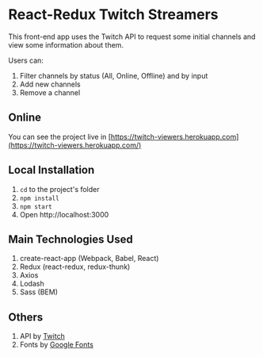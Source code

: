 # React-Redux Twitch Streamers

This front-end app uses the Twitch API to request some initial channels and view some information about them.

Users can:

1. Filter channels by status (All, Online, Offline) and by input
2. Add new channels
3. Remove a channel

## Online
You can see the project live in [https://twitch-viewers.herokuapp.com](https://twitch-viewers.herokuapp.com/)

## Local Installation
1. ```cd``` to the project's folder
2. ```npm install```
3. ```npm start```
4. Open http://localhost:3000

## Main Technologies Used
1. create-react-app (Webpack, Babel, React)
2. Redux (react-redux, redux-thunk)
3. Axios
4. Lodash
5. Sass (BEM)

## Others
1. API by [Twitch](https://github.com/justintv/Twitch-API)
2. Fonts by [Google Fonts](https://fonts.google.com/)
